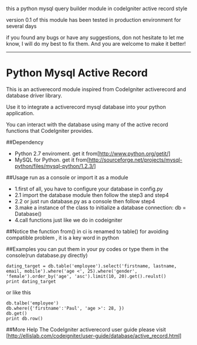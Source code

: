 this a python mysql query builder module in codeIgniter active record style

version 0.1 of this module has been tested in production environment for several days

if you found any bugs or have any suggestions, don not hesitate to let me know, I will do my best to fix them. And you are welcome to make it better!

---

# Python Mysql Active Record

This is an activerecord module inspired from CodeIgniter activerecord and database driver library.

Use it to integrate a activerecord mysql database into your python application.

You can interact with the database using many of the active record functions that CodeIgniter provides.

##Dependency
* Python 2.7 enviroment. get it from[http://www.python.org/getit/]
* MySQL for Python. get it from[http://sourceforge.net/projects/mysql-python/files/mysql-python/1.2.3/]

##Usage
run as a console or import it as a module

* 1.first of all, you have to configure your database in config.py
* 2.1 import the database module then follow the step3 and step4
* 2.2 or just run database.py as a console then follow step4
* 3.make a instance of the class to initialize a database connection: db = Database()
* 4.call functions just like we do in codeigniter

##Notice
the function from() in ci is renamed to table() for avoiding compatible problem , it is a key word in python

##Examples
you can put them in your py codes or type them in the console(run database.py directly)

	dating_target = db.table('employee').select('firstname, lastname, email, mobile').where('age <', 25).where('gender', 'female').order_by('age', 'asc').limit(10, 20).get().reulst()
	print dating_target
	
or like this

	db.talbe('employee')
	db.where({'firstname':'Paul', 'age >': 28, })
	db.get()
	print db.row()

##More Help
The CodeIgniter activerecord user guide please visit [http://ellislab.com/codeigniter/user-guide/database/active_record.html]
